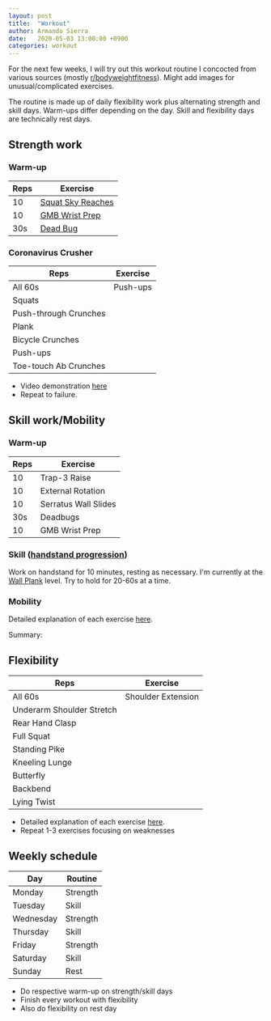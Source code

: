 ```yaml
---
layout: post
title:  "Workout"
author: Armando Sierra
date:   2020-05-03 13:00:00 +0900
categories: workout
---
```


For the next few weeks, I will try out this workout routine I concocted
from various sources (mostly 
[r/bodyweightfitness](https://www.reddit.com/r/bodyweightfitness/)). 
Might add images for unusual/complicated exercises.

The routine is made up of daily flexibility work
plus alternating strength and skill days.
Warm-ups differ depending on the day.
Skill and flexibility days are technically rest days.

## Strength work
### Warm-up

Reps | Exercise 
---  | ---      
10   | [Squat Sky Reaches](https://youtu.be/lbozu0DPcYI?t=43)
10   | [GMB Wrist Prep](https://youtu.be/mSZWSQSSEjE?t=48)
30s  | [Dead Bug](https://youtu.be/4XLEnwUr1d8?t=4)

### Coronavirus Crusher

Reps | Exercise
--- | ---
All 60s | Push-ups
| Squats
| Push-through Crunches
| Plank
| Bicycle Crunches
| Push-ups
| Toe-touch Ab Crunches

- Video demonstration 
[here](https://www.youtube.com/watch?v=PED7GgHpsgo&feature=youtu.be)
- Repeat to failure.

## Skill work/Mobility
### Warm-up

Reps | Exercise 
---  | ---    
10   | Trap-3 Raise
10   | External Rotation
10   | Serratus Wall Slides
30s  | Deadbugs
10   | GMB Wrist Prep

### Skill ([handstand progression](https://www.reddit.com/r/bodyweightfitness/wiki/exercises/handstand))
Work on handstand for 10 minutes, resting as necessary.
I'm currently at the 
[Wall Plank](https://www.youtube.com/watch?v=6jm4R3K4sJA) level.
Try to hold for 20-60s at a time.

### Mobility

Detailed explanation of each exercise [here](https://phrakture.github.io/molding-mobility.html).

Summary:



## Flexibility

Reps    | Exercise
---     | --- 
All 60s | Shoulder Extension 
| Underarm Shoulder Stretch 
| Rear Hand Clasp
| Full Squat
| Standing Pike
| Kneeling Lunge
| Butterfly
| Backbend
| Lying Twist

- Detailed explanation of each exercise 
[here](https://phrakture.github.io/starting-stretching.html).
- Repeat 1-3 exercises focusing on weaknesses

## Weekly schedule

   Day    |           Routine              
---       |---
Monday    | Strength 
Tuesday   | Skill    
Wednesday | Strength 
Thursday  | Skill    
Friday    | Strength 
Saturday  | Skill 
Sunday    | Rest

- Do respective warm-up on strength/skill days
- Finish every workout with flexibility
- Also do flexibility on rest day
